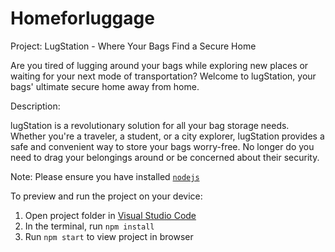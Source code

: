  # Homeforluggage
 
Project: LugStation - Where Your Bags Find a Secure Home

Are you tired of lugging around your bags while exploring new places or waiting for your next mode of transportation? Welcome to lugStation, your bags' ultimate secure home away from home.

Description:

lugStation is a revolutionary solution for all your bag storage needs. Whether you're a traveler, a student, or a city explorer, lugStation provides a safe and convenient way to store your bags worry-free. No longer do you need to drag your belongings around or be concerned about their security.


  Note: Please ensure you have installed <code><a href="https://nodejs.org/en/download/">nodejs</a></code>

  To preview and run the project on your device:
  1) Open project folder in <a href="https://code.visualstudio.com/download">Visual Studio Code</a>
  2) In the terminal, run `npm install`
  3) Run `npm start` to view project in browser
  
